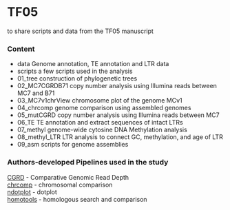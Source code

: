 # TF05
to share scripts and data from the TF05 manuscript

### Content
- data
  Genome annotation, TE annotation and LTR data
- scripts
  a few scripts used in the analysis
- 01_tree
  construction of phylogenetic trees 
- 02_MC7CGRDB71
  copy number analysis using Illumina reads between MC7 and B71
- 03_MC7v1chrView
  chromosome plot of the genome MCv1
- 04_chrcomp
  genome comparison using assembled genomes
- 05_mutCGRD
  copy number analysis using Illumina reads between MC7 
- 06_TE
  TE annotation and extract sequences of intact LTRs
- 07_methyl
  genome-wide cytosine DNA Methylation analysis
- 08_methyl_LTR
  LTR analysis to connect GC, methylation, and age of LTR
- 09_asm
  scripts for genome assemblies

### Authors-developed Pipelines used in the study
[CGRD](https://github.com/liu3zhenlab/CGRD.git) - Comparative Genomic Read Depth  
[chrcomp](https://github.com/liu3zhenlab/chrcomp.git) - chromosomal comparison  
[ndotplot](https://github.com/liu3zhenlab/ndotplot.git) - dotplot  
[homotools](https://github.com/liu3zhenlab/homotools.git) - homologous search and comparison

